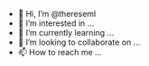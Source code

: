 - 👋 Hi, I’m @thereseml
- 👀 I’m interested in ...
- 🌱 I’m currently learning ...
- 💞️ I’m looking to collaborate on ...
- 📫 How to reach me ...

<!---
thereseml/thereseml is a ✨ special ✨ repository because its `README.md` (this file) appears on your GitHub profile.
You can click the Preview link to take a look at your changes.
--->
